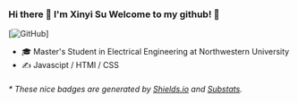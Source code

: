 ### Hi there 👋 I'm Xinyi Su Welcome to my github! 🤗


[![GitHub](//https://img.shields.io/badge/Github-SXY-C9BAD7)]

- 🎓  Master's Student in Electrical Engineering at Northwestern University
- ✍️  Javascipt / HTMl / CSS

<h6>* These nice badges are generated by <a href="https://shields.io/">Shields.io</a> and <a href="https://github.com/spencerwooo/Substats">Substats</a>.</h6>

